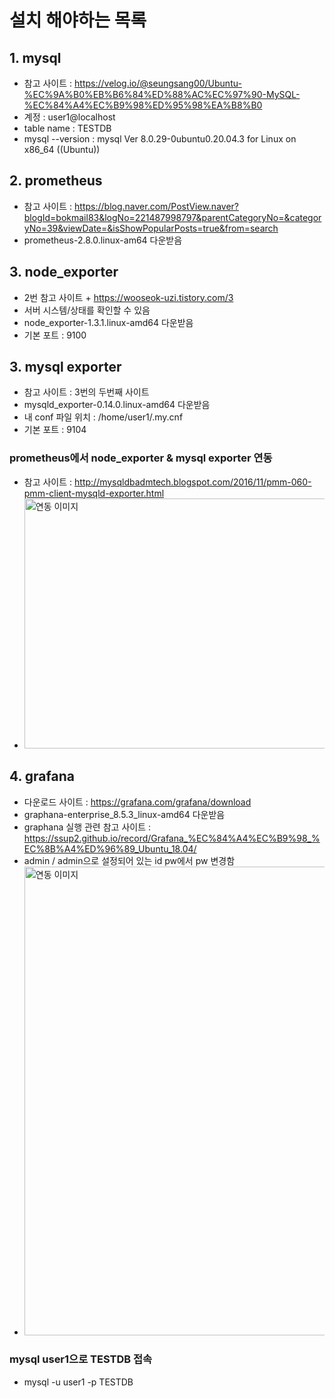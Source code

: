 # 설치 해야하는 목록

## 1. mysql
* 참고 사이트 : https://velog.io/@seungsang00/Ubuntu-%EC%9A%B0%EB%B6%84%ED%88%AC%EC%97%90-MySQL-%EC%84%A4%EC%B9%98%ED%95%98%EA%B8%B0
* 계정 : user1@localhost
* table name : TESTDB
* mysql --version : mysql Ver 8.0.29-0ubuntu0.20.04.3 for Linux on x86_64 ((Ubuntu))

## 2. prometheus
* 참고 사이트 : https://blog.naver.com/PostView.naver?blogId=bokmail83&logNo=221487998797&parentCategoryNo=&categoryNo=39&viewDate=&isShowPopularPosts=true&from=search
* prometheus-2.8.0.linux-am64 다운받음

## 3. node_exporter
* 2번 참고 사이트 + https://wooseok-uzi.tistory.com/3
* 서버 시스템/상태를 확인할 수 있음
* node_exporter-1.3.1.linux-amd64 다운받음
* 기본 포트 : 9100

## 3. mysql exporter
* 참고 사이트 : 3번의 두번째 사이트
* mysqld_exporter-0.14.0.linux-amd64 다운받음
* 내 conf 파일 위치 : /home/user1/.my.cnf
* 기본 포트 : 9104
  
### prometheus에서 node_exporter & mysql exporter 연동
* 참고 사이트 : http://mysqldbadmtech.blogspot.com/2016/11/pmm-060-pmm-client-mysqld-exporter.html
* <img src="../img/img1.JPG" width="500px" height="400px" alt="연동 이미지"></img><br/>

## 4. grafana
* 다운로드 사이트 : https://grafana.com/grafana/download
* graphana-enterprise_8.5.3_linux-amd64 다운받음
* graphana 실행 관련 참고 사이트 : https://ssup2.github.io/record/Grafana_%EC%84%A4%EC%B9%98_%EC%8B%A4%ED%96%89_Ubuntu_18.04/
* admin / admin으로 설정되어 있는 id pw에서 pw 변경함
*  <img src="../img/img2.JPG" width="500px" height="750px" alt="연동 이미지"></img><br/>


### mysql user1으로 TESTDB 접속
* mysql -u user1 -p TESTDB